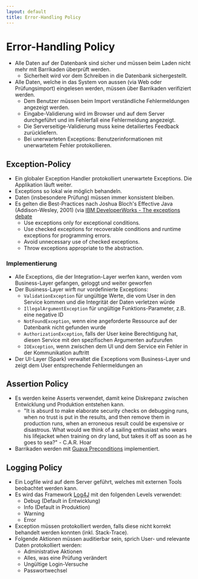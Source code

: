 ```yaml
---
layout: default
title: Error-Handling Policy
---
```

# Error-Handling Policy

* Alle Daten auf der Datenbank sind sicher und müssen beim Laden nicht mehr mit Barrikaden überprüft werden.
    * Sicherheit wird vor dem Schreiben in die Datenbank sichergestellt.
* Alle Daten, welche in das System von aussen (via Web oder Prüfungsimport) eingelesen werden, müssen über Barrikaden verifiziert werden.
    * Dem Benutzer müssen beim Import verständliche Fehlermeldungen angezeigt werden.
    * Eingabe-Validierung wird im Browser und auf dem Server durchgeführt und im Fehlerfall eine Fehlermeldung angezeigt.
    * Die Serverseitige-Validierung muss keine detailiertes Feedback zurückliefern.
    * Bei unerwarteten Exceptions: Benutzerinformationen mit unerwartetem Fehler protokollieren.

## Exception-Policy
* Ein globaler Exception Handler protokolliert unerwartete Exceptions. Die Applikation läuft weiter.
* Exceptions so lokal wie möglich behandeln.
* Daten (insbesondere Prüfung) müssen immer konsistent bleiben.
* Es gelten die Best-Practices nach Joshua Bloch's Effective Java (Addison-Wesley, 2001) (via [IBM DeveloperWorks - The exceptions debate](https://www.ibm.com/developerworks/library/j-jtp05254/#artrelatedtopics)
    * Use exceptions only for exceptional conditions.
    * Use checked exceptions for recoverable conditions and runtime exceptions for programming errors.
    * Avoid unnecessary use of checked exceptions.
    * Throw exceptions appropriate to the abstraction.

### Implementierung
* Alle Exceptions, die der Integration-Layer werfen kann, werden vom Business-Layer gefangen, geloggt und weiter geworfen
* Der Business-Layer wirft nur vordefinierte Exceptions:
    * `ValidationException` für ungültige Werte, die vom User in den Service kommen und die Integrität der Daten verletzen würde
    * `IllegalArgumentException` für ungültige Funktions-Parameter, z.B. eine negative ID
    * `NotFoundException`, wenn eine angeforderte Ressource auf der Datenbank nicht gefunden wurde
    * `AuthorizationException`, falls der User keine Berechtigung hat, diesen Service mit den spezifischen Argumenten aufzurufen
    * `IOException`, wenn zwischen dem UI und dem Service ein Fehler in der Kommunikation auftritt
* Der UI-Layer (Spark) verwaltet die Exceptions vom Business-Layer und zeigt dem User entsprechende Fehlermeldungen an

## Assertion Policy
* Es werden keine Asserts verwendet, damit keine Diskrepanz zwischen Entwicklung und Produktion entstehen kann.
    * "It is absurd to make elaborate security checks on debugging runs, when no trust is put in the results, and then remove them in production runs, when an erroneous result could be expensive or disastrous. What would we think of a sailing enthusiast who wears his lifejacket when training on dry land, but takes it off as soon as he goes to sea?" - C.A.R. Hoar
* Barrikaden werden mit [Guava Preconditions](https://github.com/google/guava/wiki/PreconditionsExplained) implementiert.

## Logging Policy

* Ein Logfile wird auf dem Server geführt, welches mit externen Tools beobachtet werden kann.
* Es wird das Framework [Log4J](https://logging.apache.org/log4j/2.0/) mit den folgenden Levels verwendet:
    * Debug (Default in Entwicklung)
    * Info (Default in Produktion)
    * Warning
    * Error
* Exception müssen protokolliert werden, falls diese nicht korrekt behandelt werden konnten (inkl. Stack-Trace).
* Folgende Aktionen müssen auditierbar sein, sprich User- und relevante Daten protokolliert werden:
    * Administrative Aktionen
    * Alles, was eine Prüfung verändert
    * Ungültige Login-Versuche
    * Passwortwechsel
